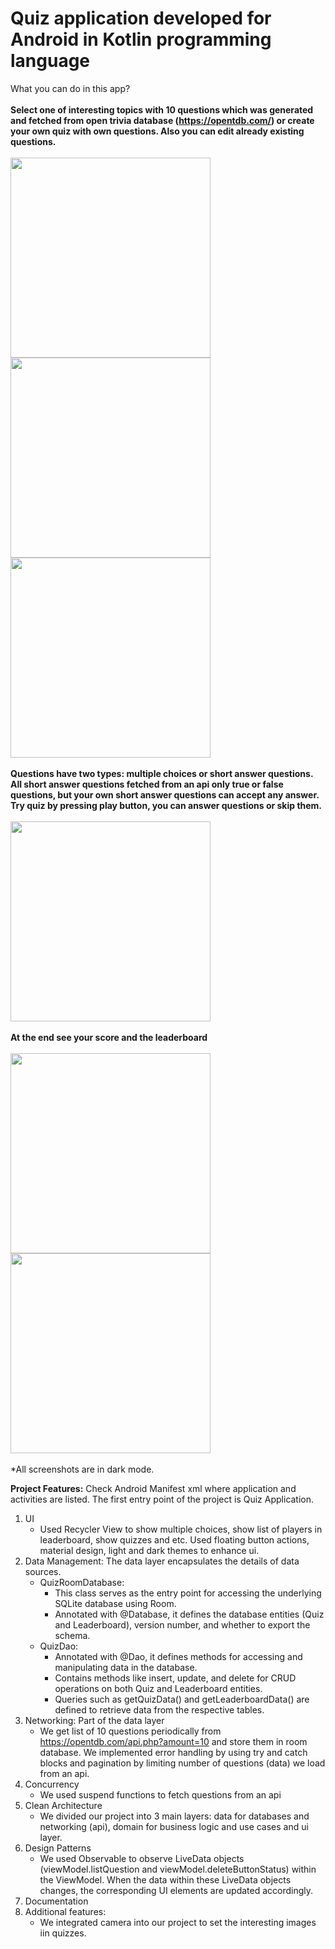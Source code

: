 # Quiz application developed for Android in Kotlin programming language

What you can do in this app?
<br/><br/>
**Select one of interesting topics with 10 questions which was generated and fetched from open trivia database (https://opentdb.com/) or create your own quiz with own questions. Also you can edit already existing questions.**
<br/><br/>
<img src="https://github.com/kura1aym/AndroidProject/assets/113928333/6ff3d701-3d43-4b28-8a62-ddd724c32a5a" height="320">
<img src="https://github.com/kura1aym/AndroidProject/assets/113928333/4b443c40-50c1-4677-a494-d7fd19c2276a" height="320">
<img src="https://github.com/kura1aym/AndroidProject/assets/113928333/e808e299-d354-47aa-b9ad-659a68061dd9" height="320">
<br/><br/>
**Questions have two types: multiple choices or short answer questions. All short answer questions fetched from an api only true or false questions, but your own short answer questions can accept any answer. 
Try quiz by pressing play button, you can answer questions or skip them.**
<br/><br/>
<img src="https://github.com/kura1aym/AndroidProject/assets/113928333/557115ea-f166-4078-8329-2595dd461cb9" height="320">
<br/><br/>
**At the end see your score and the leaderboard**
<br/><br/>
<img src="https://github.com/kura1aym/AndroidProject/assets/113928333/58b1d49a-42bf-45f7-8fb3-fb2b16f2de64" height="320">
<img src="https://github.com/kura1aym/AndroidProject/assets/113928333/0f7681ca-4aed-4279-b592-1e6023ea90af" height="320">
<br/><br/>
*All screenshots are in dark mode.

**Project Features:**
Check Android Manifest xml where application and activities are listed. The first entry point of the project is Quiz Application. 
1. UI
    - Used Recycler View to show multiple choices, show list of players in leaderboard, show quizzes and etc. Used floating button actions, material design, light and dark themes to enhance ui. 
2. Data Management: The data layer encapsulates the details of data sources.
   - QuizRoomDatabase:
     - This class serves as the entry point for accessing the underlying SQLite database using Room. 
     - Annotated with @Database, it defines the database entities (Quiz and Leaderboard), version number, and whether to export the schema. 
   - QuizDao:
     - Annotated with @Dao, it defines methods for accessing and manipulating data in the database. 
     - Contains methods like insert, update, and delete for CRUD operations on both Quiz and Leaderboard entities. 
     - Queries such as getQuizData() and getLeaderboardData() are defined to retrieve data from the respective tables.
3. Networking: Part of the data layer 
    - We get list of 10 questions periodically from https://opentdb.com/api.php?amount=10 and store them in room database. We implemented error handling by using try and catch blocks and pagination by limiting number of questions (data) we load from an api.
4. Concurrency
   - We used suspend functions to fetch questions from an api
5. Clean Architecture
   - We divided our project into 3 main layers: data for databases and networking (api), domain for business logic and use cases and ui layer.
6. Design Patterns
   - We used Observable to observe LiveData objects (viewModel.listQuestion and viewModel.deleteButtonStatus) within the ViewModel. When the data within these LiveData objects changes, the corresponding UI elements are updated accordingly.
7. Documentation 
8. Additional features:
   - We integrated camera into our project to set the interesting images iin quizzes. 







